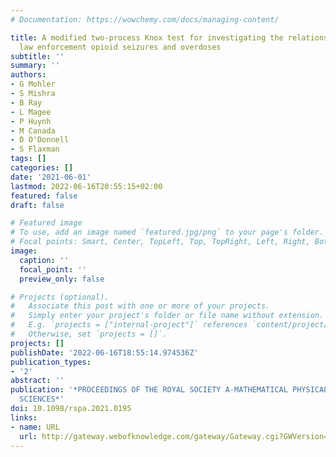 ```yaml
---
# Documentation: https://wowchemy.com/docs/managing-content/

title: A modified two-process Knox test for investigating the relationship between
  law enforcement opioid seizures and overdoses
subtitle: ''
summary: ''
authors:
- G Mohler
- S Mishra
- B Ray
- L Magee
- P Huynh
- M Canada
- D O'Donnell
- S Flaxman
tags: []
categories: []
date: '2021-06-01'
lastmod: 2022-06-16T20:55:15+02:00
featured: false
draft: false

# Featured image
# To use, add an image named `featured.jpg/png` to your page's folder.
# Focal points: Smart, Center, TopLeft, Top, TopRight, Left, Right, BottomLeft, Bottom, BottomRight.
image:
  caption: ''
  focal_point: ''
  preview_only: false

# Projects (optional).
#   Associate this post with one or more of your projects.
#   Simply enter your project's folder or file name without extension.
#   E.g. `projects = ["internal-project"]` references `content/project/deep-learning/index.md`.
#   Otherwise, set `projects = []`.
projects: []
publishDate: '2022-06-16T18:55:14.974536Z'
publication_types:
- '2'
abstract: ''
publication: '*PROCEEDINGS OF THE ROYAL SOCIETY A-MATHEMATICAL PHYSICAL AND ENGINEERING
  SCIENCES*'
doi: 10.1098/rspa.2021.0195
links:
- name: URL
  url: http://gateway.webofknowledge.com/gateway/Gateway.cgi?GWVersion=2&SrcApp=PARTNER_APP&SrcAuth=LinksAMR&KeyUT=WOS:000660777400001&DestLinkType=FullRecord&DestApp=ALL_WOS&UsrCustomerID=1ba7043ffcc86c417c072aa74d649202
---
```

